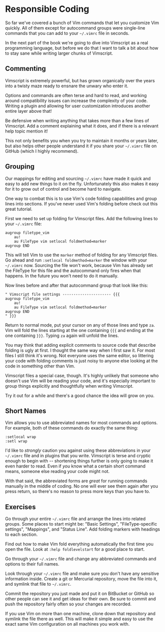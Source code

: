 Responsible Coding
==================

So far we've covered a bunch of Vim commands that let you customize Vim quickly.
All of them except for autocommand groups were single-line commands that you
can add to your `~/.vimrc` file in seconds.

In the next part of the book we're going to dive into Vimscript as a real
programming language, but before we do that I want to talk a bit about how to
stay sane while writing larger chunks of Vimscript.

Commenting
----------

Vimscript is extremely powerful, but has grown organically over the years into
a twisty maze ready to ensnare the unwary who enter it.

Options and commands are often terse and hard to read, and working around
compatibility issues can increase the complexity of your code.  Writing a plugin
and allowing for user customization introduces another entire layer above that!

Be defensive when writing anything that takes more than a few lines of
Vimscript.  Add a comment explaining what it does, and if there is a relevant
help topic mention it!

This not only benefits you when you try to maintain it months or years later,
but also helps other people understand it if you share your `~/.vimrc` file on
GitHub (which I highly recommend).

Grouping
--------

Our mappings for editing and sourcing `~/.vimrc` have made it quick and easy to
add new things to it on the fly.  Unfortunately this also makes it easy for it
to grow out of control and become hard to navigate.

One way to combat this is to use Vim's code folding capabilities and group lines
into sections.  If you've never used Vim's folding before check out this great
tutorial.

First we need to set up folding for Vimscript files.  Add the following lines to
your `~/.vimrc` file:

    augroup filetype_vim
        au!
        au FileType vim setlocal foldmethod=marker
    augroup END

This will tell Vim to use the `marker` method of folding for any Vimscript
files.  Go ahead and run `:setlocal foldmethod=marker` the window with your
`~/.vimrc` now.  Sourcing the file won't work, because Vim has already set the
FileType for this file and the autocommand only fires when that happens.  In the
future you won't need to do it manually.

Now lines before and after that autocommand group that look like this:

    " Vimscript file settings ---------------------- {{{
    augroup filetype_vim
        au!
        au FileType vim setlocal foldmethod=marker
    augroup END
    " }}}

Return to normal mode, put your cursor on any of those lines and type `za`.  Vim
will fold the lines starting at the one containing `{{{` and ending at the one
containing `}}}`.  Typing `za` again will unfold the lines.

You may think that adding explicit comments to source code that describe folding
is ugly at first.  I thought the same way when I first saw it.  For most files
I still think it's wrong.  Not everyone uses the same editor, so littering your
code with folding comments is just noisy to anyone else looking at the code in
something other than Vim.

Vimscript files a special case, though.  It's highly unlikely that someone who
doesn't use Vim will be reading your code, and it's especially important to
group things explicitly and thoughtfully when writing Vimscript.

Try it out for a while and there's a good chance the idea will grow on you.

Short Names
-----------

Vim allows you to use abbreviated names for most commands and options.  For
example, both of these commands do exactly the same thing:

    :setlocal wrap
    :setl wrap

I'd like to *strongly* caution you against using these abbreviations in your
`~/.vimrc` file and in plugins that you write.  Vimscript is terse and cryptic
enough to begin with -- shortening things further is only going to make it even
harder to read.  Even if *you* know what a certain short command means, someone
else reading your code might not.

With that said, the abbreviated forms are *great* for running commands manually
in the middle of coding.  No one will ever see them again after you press
return, so there's no reason to press more keys than you have to.

Exercises
---------

Go through your entire `~/.vimrc` file and arrange the lines into related
groups.  Some places to start might be: "Basic Settings", "FileType-specific
settings", "Mappings", and "Status Line".  Add folding markers with headings to
each section.

Find out how to make Vim fold everything automatically the first time you open
the file.  Look at `:help foldlevelstart` for a good place to start.

Go through your `~/.vimrc` file and change any abbreviated commands and options
to their full names.

Look through your `~/.vimrc` file and make sure you don't have any sensitive
information inside.  Create a git or Mercurial repository, move the file into
it, and symlink that file to `~/.vimrc`.

Commit the repository you just made and put it on BitBucket or GitHub so other
people can see it and get ideas for their own.  Be sure to commit and push the
repository fairly often so your changes are recorded.

If you use Vim on more than one machine, clone down that repository and symlink
the file there as well.  This will make it simple and easy to use the exact same
Vim configuration on all machines you work with.
